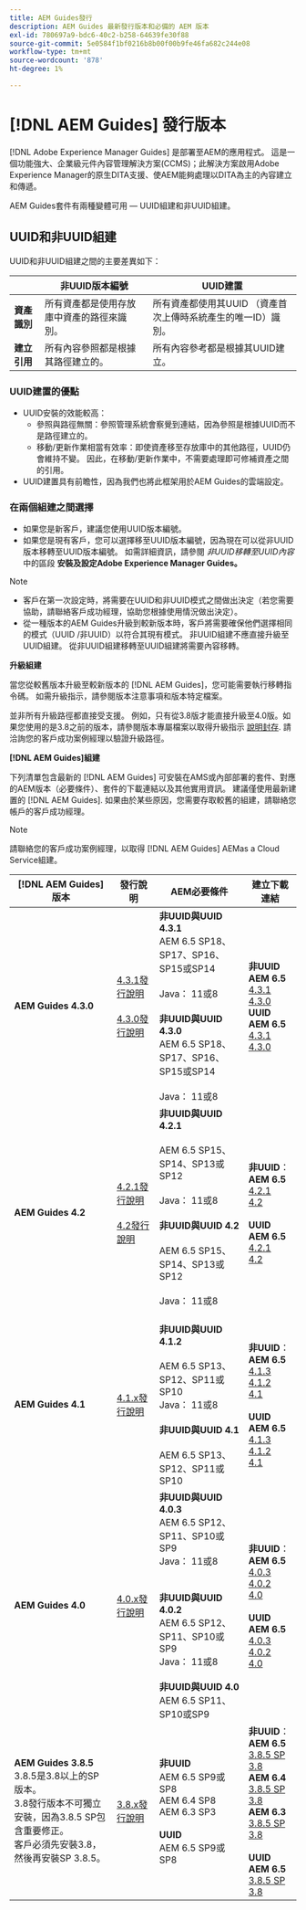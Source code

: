 ```yaml
---
title: AEM Guides發行
description: AEM Guides 最新發行版本和必備的 AEM 版本
exl-id: 780697a9-bdc6-40c2-b258-64639fe30f88
source-git-commit: 5e0584f1bf0216b8b00f00b9fe46fa682c244e08
workflow-type: tm+mt
source-wordcount: '878'
ht-degree: 1%

---
```


# [!DNL AEM Guides] 發行版本

[!DNL Adobe Experience Manager Guides] 是部署至AEM的應用程式。 這是一個功能強大、企業級元件內容管理解決方案(CCMS)；此解決方案啟用Adobe Experience Manager的原生DITA支援、使AEM能夠處理以DITA為主的內容建立和傳遞。

AEM Guides套件有兩種變體可用 — UUID組建和非UUID組建。

## UUID和非UUID組建

UUID和非UUID組建之間的主要差異如下：

|  | 非UUID版本編號 | UUID建置 |
|---|---|---|
| **資產識別** | 所有資產都是使用存放庫中資產的路徑來識別。 | 所有資產都使用其UUID （資產首次上傳時系統產生的唯一ID）識別。 |
| **建立引用** | 所有內容參照都是根據其路徑建立的。 | 所有內容參考都是根據其UUID建立。 |

### UUID建置的優點

* UUID安裝的效能較高：
   * 參照與路徑無關：參照管理系統會察覺到連結，因為參照是根據UUID而不是路徑建立的。
   * 移動/更新作業相當有效率：即使資產移至存放庫中的其他路徑，UUID仍會維持不變。 因此，在移動/更新作業中，不需要處理即可修補資產之間的引用。
* UUID建置具有前瞻性，因為我們也將此框架用於AEM Guides的雲端設定。


### 在兩個組建之間選擇

* 如果您是新客戶，建議您使用UUID版本編號。
* 如果您是現有客戶，您可以選擇移至UUID版本編號，因為現在可以從非UUID版本移轉至UUID版本編號。 如需詳細資訊，請參閱 *非UUID移轉至UUID內容* 中的區段 **安裝及設定Adobe Experience Manager Guides。**

>[!NOTE]
>
>* 客戶在第一次設定時，將需要在UUID和非UUID模式之間做出決定（若您需要協助，請聯絡客戶成功經理，協助您根據使用情況做出決定）。
>* 從一種版本的AEM Guides升級到較新版本時，客戶將需要確保他們選擇相同的模式（UUID /非UUID）以符合其現有模式。 非UUID組建不應直接升級至UUID組建。 從非UUID組建移轉至UUID組建將需要內容移轉。

**升級組建**

當您從較舊版本升級至較新版本的 [!DNL AEM Guides]，您可能需要執行移轉指令碼。 如需升級指示，請參閱版本注意事項和版本特定檔案。

並非所有升級路徑都直接受支援。 例如，只有從3.8版才能直接升級至4.0版。如果您使用的是3.8之前的版本，請參閱版本專屬檔案以取得升級指示 [說明封存](https://helpx.adobe.com/xml-documentation-for-experience-manager/archive.html).
請洽詢您的客戶成功案例經理以驗證升級路徑。

**[!DNL AEM Guides]組建**

下列清單包含最新的 [!DNL AEM Guides] 可安裝在AMS或內部部署的套件、對應的AEM版本（必要條件）、套件的下載連結以及其他實用資訊。 建議僅使用最新建置的 [!DNL AEM Guides]. 如果由於某些原因，您需要存取較舊的組建，請聯絡您帳戶的客戶成功經理。

>[!NOTE]
>
>請聯絡您的客戶成功案例經理，以取得 [!DNL AEM Guides] AEMas a Cloud Service組建。

| [!DNL AEM Guides] 版本 | 發行說明 | AEM必要條件 | 建立下載連結 |
|---|---|---|---|
| **AEM Guides 4.3.0** | [4.3.1發行說明](./release-notes-4.3.1.md)<br><br>[4.3.0發行說明](./release-notes-4.3.md) | **非UUID與UUID 4.3.1** <br>AEM 6.5 SP18、SP17、SP16、SP15或SP14 <br><br>   Java： 11或8 <br><br> **非UUID與UUID 4.3.0** <br>AEM 6.5 SP18、SP17、SP16、SP15或SP14 <br><br>   Java： 11或8 | **非UUID AEM 6.5** <br> [4.3.1](https://experience.adobe.com/#/downloads/content/software-distribution/en/aem.html?package=%2Fcontent%2Fsoftware-distribution%2Fen%2Fdetails.html%2Fcontent%2Fdam%2Faem%2Fpublic%2Faemdox%2F4-3-1%2Fcom.adobe.fmdita-6.5-4.3.1.390.zip) <br> [4.3.0](https://experience.adobe.com/#/downloads/content/software-distribution/en/aem.html?package=%2Fcontent%2Fsoftware-distribution%2Fen%2Fdetails.html%2Fcontent%2Fdam%2Faem%2Fpublic%2Faemdox%2F4-3%2Fcom.adobe.fmdita-6.5-4.3.0.347.zip)<br> **UUID AEM 6.5** <br> [4.3.1](https://experience.adobe.com/#/downloads/content/software-distribution/en/aem.html?package=%2Fcontent%2Fsoftware-distribution%2Fen%2Fdetails.html%2Fcontent%2Fdam%2Faem%2Fpublic%2Faemdox%2F4-3-1%2Fcom.adobe.fmdita-6.5-uuid-4.3.1.390.zip)<br>[4.3.0](https://experience.adobe.com/#/downloads/content/software-distribution/en/aem.html?package=%2Fcontent%2Fsoftware-distribution%2Fen%2Fdetails.html%2Fcontent%2Fdam%2Faem%2Fpublic%2Faemdox%2F4-3%2Fcom.adobe.fmdita-6.5-uuid-4.3.0.347.zip) |
| **AEM Guides 4.2** | [4.2.1發行說明](/help/product-guide/release-info/release-notes-4.2.1.md)<br> <br> [4.2發行說明](/help/product-guide/release-info/release-notes-4.2.md) | **非UUID與UUID 4.2.1**<br><br> AEM 6.5 SP15、SP14、SP13或SP12 <br><br>Java： 11或8 <br><br>**非UUID與UUID 4.2**<br><br> AEM 6.5 SP15、SP14、SP13或SP12 <br><br>Java： 11或8<br><br> | **非UUID**： <br> **AEM 6.5** <br>[4.2.1](https://experience.adobe.com/#/downloads/content/software-distribution/en/aem.html?package=%2Fcontent%2Fsoftware-distribution%2Fen%2Fdetails.html%2Fcontent%2Fdam%2Faem%2Fpublic%2Faemdox%2F4-2-1%2F4-2-1-non-uuid%2Fcom.adobe.fmdita-6.5-4.2.1.270.zip)<br>[4.2](https://experience.adobe.com/#/downloads/content/software-distribution/en/aem.html?package=%2Fcontent%2Fsoftware-distribution%2Fen%2Fdetails.html%2Fcontent%2Fdam%2Faem%2Fpublic%2Faemdox%2F4-2%2F4-2-non-uuid%2Fcom.adobe.fmdita-6.5-4.2.229.zip)<br><br> **UUID** <br>**AEM 6.5** <br>[4.2.1](https://experience.adobe.com/#/downloads/content/software-distribution/en/aem.html?package=%2Fcontent%2Fsoftware-distribution%2Fen%2Fdetails.html%2Fcontent%2Fdam%2Faem%2Fpublic%2Faemdox%2F4-2-1%2F4-2-1-uuid%2Fcom.adobe.fmdita-6.5-uuid-4.2.1.270.zip)<br>[4.2](https://experience.adobe.com/#/downloads/content/software-distribution/en/aem.html?package=%2Fcontent%2Fsoftware-distribution%2Fen%2Fdetails.html%2Fcontent%2Fdam%2Faem%2Fpublic%2Faemdox%2F4-2%2F4-2-uuid%2Fcom.adobe.fmdita-6.5-uuid-4.2.229.zip)<br> |
| **AEM Guides 4.1** | [4.1.x發行說明](/help/product-guide/release-info/release-notes-4.1.md) | **非UUID與UUID 4.1.2**<br><br> AEM 6.5 SP13、SP12、SP11或SP10 <br>Java： 11或8 <br><br>**非UUID與UUID 4.1**<br><br> AEM 6.5 SP13、SP12、SP11或SP10 | **非UUID**： <br> **AEM 6.5** <br>[4.1.3](https://experience.adobe.com/#/downloads/content/software-distribution/en/aem.html?package=%2Fcontent%2Fsoftware-distribution%2Fen%2Fdetails.html%2Fcontent%2Fdam%2Faem%2Fpublic%2Faemdox%2F4-1-3%2F4-1-3-non-uuid%2Fcom.adobe.fmdita-6.5-sp-4.1.3.2.zip)<br>[4.1.2](https://experience.adobe.com/#/downloads/content/software-distribution/en/aem.html?package=%2Fcontent%2Fsoftware-distribution%2Fen%2Fdetails.html%2Fcontent%2Fdam%2Faem%2Fpublic%2Faemdox%2F4-1-2%2F4-1-2-non-uuid%2Fcom.adobe.fmdita-6.5-sp-4.1.2.11.zip)<br>[4.1](https://experience.adobe.com/#/downloads/content/software-distribution/en/aem.html?package=%2Fcontent%2Fsoftware-distribution%2Fen%2Fdetails.html%2Fcontent%2Fdam%2Faem%2Fpublic%2Faemdox%2F4-1%2F4-1-non-uuid%2Fcom.adobe.fmdita-6.5-4.1.159.zip)<br><br> **UUID** <br>**AEM 6.5** <br>[4.1.3](https://experience.adobe.com/#/downloads/content/software-distribution/en/aem.html?package=%2Fcontent%2Fsoftware-distribution%2Fen%2Fdetails.html%2Fcontent%2Fdam%2Faem%2Fpublic%2Faemdox%2F4-1-3%2F4-1-3-uuid%2Fcom.adobe.fmdita.uuid-6.5-sp-4.1.3.2.zip)<br>[4.1.2](https://experience.adobe.com/#/downloads/content/software-distribution/en/aem.html?package=%2Fcontent%2Fsoftware-distribution%2Fen%2Fdetails.html%2Fcontent%2Fdam%2Faem%2Fpublic%2Faemdox%2F4-1-2%2F4-1-2-uuid%2Fcom.adobe.fmdita.uuid-6.5-sp-4.1.2.11.zip)<br>[4.1](https://experience.adobe.com/#/downloads/content/software-distribution/en/aem.html?package=%2Fcontent%2Fsoftware-distribution%2Fen%2Fdetails.html%2Fcontent%2Fdam%2Faem%2Fpublic%2Faemdox%2F4-1%2F4-1-uuid%2Fcom.adobe.fmdita-6.5-uuid-4.1.159.zip) |
| **AEM Guides 4.0** | [4.0.x發行說明](https://helpx.adobe.com/xml-documentation-for-experience-manager/release-note/release-notes-xml-documentation-solution-4-0.html) | **非UUID與UUID 4.0.3**<br> AEM 6.5 SP12、SP11、SP10或SP9 <br>Java： 11或8 <br><br> <br>**非UUID與UUID 4.0.2** <br> AEM 6.5 SP12、SP11、SP10或SP9 <br>Java： 11或8 <br><br> **非UUID與UUID 4.0** <br> AEM 6.5 SP11、SP10或SP9 | **非UUID**： <br> **AEM 6.5** <br>[4.0.3](https://experience.adobe.com/#/downloads/content/software-distribution/en/aem.html?package=%2Fcontent%2Fsoftware-distribution%2Fen%2Fdetails.html%2Fcontent%2Fdam%2Faem%2Fpublic%2Faemdox%2F4-0-3%2F4-0-2-non-uuid%2Fcom.adobe.fmdita-6.5-hotfix-4.0.3.1.zip)<br>[4.0.2](https://experience.adobe.com/#/downloads/content/software-distribution/en/aem.html?package=%2Fcontent%2Fsoftware-distribution%2Fen%2Fdetails.html%2Fcontent%2Fdam%2Faem%2Fpublic%2Faemdox%2F4-0-2%2F4-0-2-non-uuid%2Fcom.adobe.fmdita-6.5-sp-4.0.2.10.zip)  <br> [4.0](https://experience.adobe.com/#/downloads/content/software-distribution/en/aem.html?package=/content/software-distribution/en/details.html/content/dam/aem/public/aemdox/4-0/4-0-non-uuid/com.adobe.fmdita-6.5-4.0.70.zip)  <br><br> **UUID** <br>**AEM 6.5**  <br>[4.0.3](https://experience.adobe.com/#/downloads/content/software-distribution/en/aem.html?package=%2Fcontent%2Fsoftware-distribution%2Fen%2Fdetails.html%2Fcontent%2Fdam%2Faem%2Fpublic%2Faemdox%2F4-0-3%2F4-0-3-uuid%2Fcom.adobe.fmdita.uuid-6.5-hotfix-4.0.3.1.zip) <br>[4.0.2](https://experience.adobe.com/#/downloads/content/software-distribution/en/aem.html?package=%2Fcontent%2Fsoftware-distribution%2Fen%2Fdetails.html%2Fcontent%2Fdam%2Faem%2Fpublic%2Faemdox%2F4-0-2%2F4-0-2-uuid%2Fcom.adobe.fmdita.uuid-6.5-sp-4.0.2.10.zip)<br> [4.0](https://experience.adobe.com/#/downloads/content/software-distribution/en/aem.html?package=/content/software-distribution/en/details.html/content/dam/aem/public/aemdox/4-0/4-0-uuid/com.adobe.fmdita-6.5-uuid-4.0.70.zip) |
| **AEM Guides 3.8.5** <br> 3.8.5是3.8以上的SP版本。 <br>3.8發行版本不可獨立安裝，因為3.8.5 SP包含重要修正。 <br>客戶必須先安裝3.8，然後再安裝SP 3.8.5。 | [3.8.x發行說明](https://helpx.adobe.com/xml-documentation-for-experience-manager/release-note/release-notes-xml-documentation-solution-3-8.html) | **非UUID** <br> AEM 6.5 SP9或SP8 <br> AEM 6.4 SP8 <br> AEM 6.3 SP3 <br><br> **UUID** <br> AEM 6.5 SP9或SP8 | **非UUID**： <br> **AEM 6.5** <br> [3.8.5 SP](https://experience.adobe.com/#/downloads/content/software-distribution/en/aem.html?package=/content/software-distribution/en/details.html/content/dam/aem/public/aemdox/3-8-5/com.adobe.fmdita-6.5-hotfix-3.8.5.2.zip) <br>[3.8](https://experience.adobe.com/#/downloads/content/software-distribution/en/aem.html?package=/content/software-distribution/en/details.html/content/dam/aem/public/aemdox/3-8/com.adobe.fmdita-6.5-3.8.166.zip)<br> **AEM 6.4** <br> [3.8.5 SP](https://experience.adobe.com/#/downloads/content/software-distribution/en/aem.html?package=/content/software-distribution/en/details.html/content/dam/aem/public/aemdox/3-8-5/com.adobe.fmdita-6.4-hotfix-3.8.5.1.zip) <br>[3.8](https://experience.adobe.com/#/downloads/content/software-distribution/en/aem.html?package=/content/software-distribution/en/details.html/content/dam/aem/public/aemdox/3-8/com.adobe.fmdita-6.4-3.8.166.zip) <br> **AEM 6.3** <br> [3.8.5 SP](https://experience.adobe.com/#/downloads/content/software-distribution/en/aem.html?package=/content/software-distribution/en/details.html/content/dam/aem/public/aemdox/3-8-5/com.adobe.fmdita-6.3-hotfix-3.8.5.1.zip) <br>[3.8](https://experience.adobe.com/#/downloads/content/software-distribution/en/aem.html?package=/content/software-distribution/en/details.html/content/dam/aem/public/aemdox/3-8/com.adobe.fmdita-6.3-3.8.166.zip) <br><br> **UUID** <br>**AEM 6.5** <br> [3.8.5 SP](https://experience.adobe.com/#/downloads/content/software-distribution/en/aem.html?package=/content/software-distribution/en/details.html/content/dam/aem/public/aemdox/3-8-5uuid/com.adobe.fmdita.uuid-6.5-hotfix-3.8.5.2.zip) <br> [3.8](https://experience.adobe.com/#/downloads/content/software-distribution/en/aem.html?package=/content/software-distribution/en/details.html/content/dam/aem/public/aemdox/3-8uuid/com.adobe.fmdita.uuid-6.5-3.8.168.zip) |
